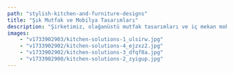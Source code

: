 ```yaml
---
path: "stylish-kitchen-and-furniture-designs"
title: "Şık Mutfak ve Mobilya Tasarımları"
description: "Şirketimiz, olağanüstü mutfak tasarımları ve iç mekan mobilyaları üretiminde uzmanlaşmıştır. Seçkin Türk ve İtalyan markalarıyla kurduğumuz özel ortaklıklar sayesinde, ürün özelliklerimizi en yüksek kalite ve tasarım standartlarına yükselten sofistike aydınlatma, duvar kağıtları ve aksesuarlar ile fark yaratıyoruz."
images:
    - "v1733902903/kitchen-solutions-1_ulsirw.jpg"
    - "v1733902902/kitchen-solutions-4_ejzxz2.jpg"
    - "v1733902902/kitchen-solutions-3_dfqf8a.jpg"
    - "v1733902900/kitchen-solutions-2_zyigup.jpg"
---
```

